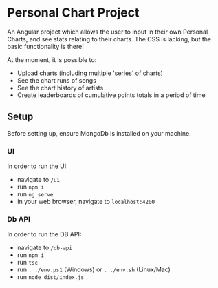 # Personal Chart Project

An Angular project which allows the user to input in their own Personal Charts, and see stats relating to their charts. The CSS is lacking, but the basic functionality is there!

At the moment, it is possible to:
- Upload charts (including multiple 'series' of charts)
- See the chart runs of songs
- See the chart history of artists
- Create leaderboards of cumulative points totals in a period of time

## Setup

Before setting up, ensure MongoDb is installed on your machine.

### UI
In order to run the UI:
- navigate to `/ui`
- run `npm i`
- run `ng serve`
- in your web browser, navigate to `localhost:4200`

### Db API
In order to run the DB API:
- navigate to `/db-api`
- run `npm i`
- run `tsc`
- run `. ./env.ps1` (Windows) or `. ./env.sh` (Linux/Mac)
- run `node dist/index.js`